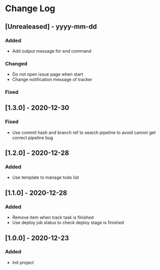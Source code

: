 # Change Log

## [Unrealeased] - yyyy-mm-dd

### Added
- Add output message for end command
 
### Changed
- Do not open issue page when start
- Change notification message of tracker
 
### Fixed

## [1.3.0] - 2020-12-30

### Fixed
- Use commit hash and branch ref to search pipeline to avoid cannot get correct pipeline bug

## [1.2.0] - 2020-12-28

### Added
- Use template to manage todo list

## [1.1.0] - 2020-12-28

### Added
- Remove item when track task is finished
- Use deploy job status to check deploy stage is finished

## [1.0.0] - 2020-12-23

### Added
- Init project
